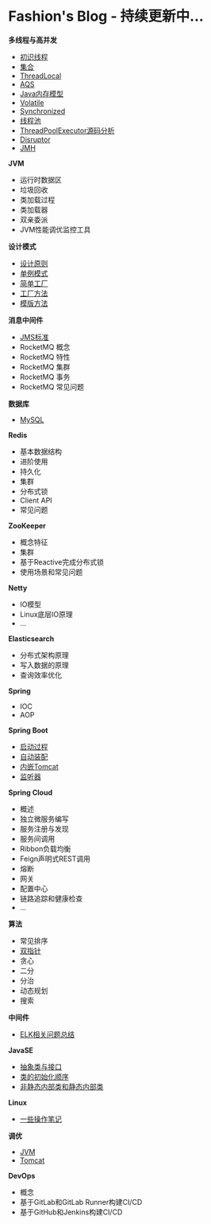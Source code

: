 # Fashion's Blog - 持续更新中...

**多线程与高并发**
* [初识线程](./docs/juc/thread.md)
* [集合](./docs/juc/collection.md)
* [ThreadLocal](./docs/juc/thread-local.md)
* [AQS](./docs/juc/abstract-queued-synchronizer.md)
* [Java内存模型](./docs/juc/book-3.md)
* [Volatile](./docs/juc/volatile.md)
* [Synchronized](./docs/juc/synchronized.md)
* [线程池](./docs/juc/thread-pool.md)
* [ThreadPoolExecutor源码分析](./docs/juc/thread-pool-executor.md)
* [Disruptor](./docs/juc/disruptor.md)
* [JMH](./docs/juc/jmh.md)

**JVM**

* 运行时数据区
* 垃圾回收
* 类加载过程
* 类加载器
* 双亲委派
* JVM性能调优监控工具

**设计模式**

* [设计原则](./docs/design-pattern/principle.md)
* [单例模式](./docs/design-pattern/singleton.md)
* [简单工厂](./docs/design-pattern/simple-factory.md)
* [工厂方法](./docs/design-pattern/factory-method.md)
* [模版方法](./docs/design-pattern/template-method.md)

**消息中间件**

* [JMS标准](./docs/mq/jms.md)
* RocketMQ 概念
* RocketMQ 特性
* RocketMQ 集群
* RocketMQ 事务
* RocketMQ 常见问题

**数据库**

* [MySQL](./docs/mysql/MySQL.md)

**Redis**

* 基本数据结构
* 进阶使用
* 持久化
* 集群
* 分布式锁
* Client API
* 常见问题

**ZooKeeper**

* 概念特征
* 集群
* 基于Reactive完成分布式锁
* 使用场景和常见问题

**Netty**

* IO模型
* Linux底层IO原理
* ...

**Elasticsearch**

* 分布式架构原理
* 写入数据的原理
* 查询效率优化

**Spring**

* IOC
* AOP

**Spring Boot**
* [启动过程](./docs/springboot/springboot-start-process.md)
* [自动装配](./docs/springboot/springboot-autowired.md)
* [内嵌Tomcat](./docs/springboot/springboot-tomcat.md)
* [监听器](./docs/springboot/springboot-listener.md)

**Spring Cloud**

* 概述
* 独立微服务编写
* 服务注册与发现
* 服务间调用
* Ribbon负载均衡
* Feign声明式REST调用
* 熔断
* 网关
* 配置中心
* 链路追踪和健康检查
* ...

**算法**

* 常见排序
* [双指针](./docs/algorithm/two-pointer.md)
* 贪心
* 二分
* 分治
* 动态规划
* 搜索

**中间件**

* [ELK相关问题总结](./docs/architecture/elk.md)

**JavaSE**

* [抽象类与接口](./docs/javase/abstract-class-and-interface.md)
* [类的初始化顺序](./docs/javase/class-initialization-order.md)
* [非静态内部类和静态内部类](./docs/javase/static-inner-class.md)

**Linux**

* [一些操作笔记](./docs/linux/some-operations.md)

**调优**

* [JVM](./docs/tuning/jvm.md)
* [Tomcat](./docs/tuning/tomcat.md)

**DevOps**

* 概念
* 基于GitLab和GitLab Runner构建CI/CD
* 基于GitHub和Jenkins构建CI/CD